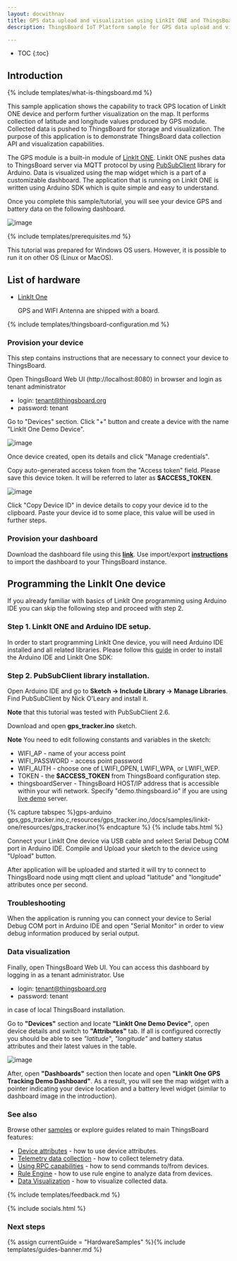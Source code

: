```yaml
---
layout: docwithnav
title: GPS data upload and visualization using LinkIt ONE and ThingsBoard
description: ThingsBoard IoT Platform sample for GPS data upload and visualization using LinkIt ONE

---
```


* TOC
{:toc}

## Introduction
{% include templates/what-is-thingsboard.md %}

This sample application shows the capability to track GPS location of LinkIt ONE device and perform further visualization on the map. 
It performs collection of latitude and longitude values produced by GPS module. 
Collected data is pushed to ThingsBoard for storage and visualization.
The purpose of this application is to demonstrate ThingsBoard data collection API and visualization capabilities.

The GPS module is a built-in module of [LinkIt ONE](https://wiki.seeedstudio.com/LinkIt_ONE/). 
LinkIt ONE pushes data to ThingsBoard server via MQTT protocol by using [PubSubClient](https://github.com/knolleary/pubsubclient) library for Arduino.
Data is visualized using the map widget which is a part of a customizable dashboard. 
The application that is running on LinkIt ONE is written using Arduino SDK which is quite simple and easy to understand.

Once you complete this sample/tutorial, you will see your device GPS and battery data on the following dashboard.

![image](https://img.thingsboard.io/samples/linkit-one/gps/dashboard.png)

{% include templates/prerequisites.md %}

This tutorial was prepared for Windows OS users. However, it is possible to run it on other OS (Linux or MacOS).
 
## List of hardware

 - [LinkIt One](https://www.seeedstudio.com/LinkIt-ONE-p-2017.html) 
   
   GPS and WIFI Antenna are shipped with a board.
 
{% include templates/thingsboard-configuration.md %}

### Provision your device

This step contains instructions that are necessary to connect your device to ThingsBoard.

Open ThingsBoard Web UI (http://localhost:8080) in browser and login as tenant administrator

 - login: tenant@thingsboard.org
 - password: tenant
 
Go to "Devices" section. Click "+" button and create a device with the name "LinkIt One Demo Device". 

![image](https://img.thingsboard.io/samples/linkit-one/gps/device.png)

Once device created, open its details and click "Manage credentials".

Copy auto-generated access token from the "Access token" field. Please save this device token. It will be referred to later as **$ACCESS_TOKEN**.

![image](https://img.thingsboard.io/samples/linkit-one/gps/credentials.png)


Click "Copy Device ID" in device details to copy your device id to the clipboard.
Paste your device id to some place, this value will be used in further steps.

### Provision your dashboard

Download the dashboard file using this [**link**](/docs/samples/linkit-one/resources/linkit_one_gps_dashboard_v2.json). 
Use import/export [**instructions**](/docs/user-guide/ui/dashboards/#dashboard-importexport) to import the dashboard to your ThingsBoard instance.

## Programming the LinkIt One device

If you already familiar with basics of LinkIt One programming using Arduino IDE you can skip the following step and proceed with step 2.

### Step 1. LinkIt ONE and Arduino IDE setup.

In order to start programming LinkIt One device, you will need Arduino IDE installed and all related libraries. Please follow this [guide](https://github.com/MediaTek-Labs) in order to install the Arduino IDE and LinkIt One SDK:

### Step 2. PubSubClient library installation.

Open Arduino IDE and go to **Sketch -> Include Library -> Manage Libraries**. Find PubSubClient by Nick O'Leary and install it. 

**Note** that this tutorial was tested with PubSubClient 2.6.

Download and open **gps_tracker.ino** sketch. 

**Note** You need to edit following constants and variables in the sketch:

 - WIFI_AP - name of your access point
 - WIFI_PASSWORD - access point password
 - WIFI_AUTH - choose one of LWIFI_OPEN, LWIFI_WPA, or LWIFI_WEP.
 - TOKEN - the **$ACCESS_TOKEN** from ThingsBoard configuration step.
 - thingsboardServer - ThingsBoard HOST/IP address that is accessible within your wifi network. Specify "demo.thingsboard.io" if you are using [live demo](https://demo.thingsboard.io/) server.

{% capture tabspec %}gps-arduino
gps,gps_tracker.ino,c,resources/gps_tracker.ino,/docs/samples/linkit-one/resources/gps_tracker.ino{% endcapture %}
{% include tabs.html %}

Connect your LinkIt One device via USB cable and select Serial Debug COM port in Arduino IDE. Compile and Upload your sketch to the device using "Upload" button.

After application will be uploaded and started it will try to connect to ThingsBoard node using mqtt client and upload "latitude" and "longitude" attributes once per second.

### Troubleshooting

When the application is running you can connect your device to Serial Debug COM port in Arduino IDE and open "Serial Monitor" in order to view debug information produced by serial output.

### Data visualization

Finally, open ThingsBoard Web UI. You can access this dashboard by logging in as a tenant administrator. Use

 - login: tenant@thingsboard.org
 - password: tenant

in case of local ThingsBoard installation.
  
Go to **"Devices"** section and locate **"LinkIt One Demo Device"**, open device details and switch to **"Attributes"** tab. 
If all is configured correctly you should be able to see *"latitude"*, *"longitude"* and battery status attributes and their latest values in the table.

![image](https://img.thingsboard.io/samples/linkit-one/gps/attributes.png)

After, open **"Dashboards"** section then locate and open **"LinkIt One GPS Tracking Demo Dashboard"**. 
As a result, you will see the map widget with a pointer indicating your device location and a battery level widget (similar to dashboard image in the introduction).

### See also

Browse other [samples](/docs/samples) or explore guides related to main ThingsBoard features:

 - [Device attributes](/docs/user-guide/attributes/) - how to use device attributes.
 - [Telemetry data collection](/docs/user-guide/telemetry/) - how to collect telemetry data.
 - [Using RPC capabilities](/docs/user-guide/rpc/) - how to send commands to/from devices.
 - [Rule Engine](/docs/user-guide/rule-engine/) - how to use rule engine to analyze data from devices.
 - [Data Visualization](/docs/user-guide/visualization/) - how to visualize collected data.

{% include templates/feedback.md %}
 
{% include socials.html %}

### Next steps

{% assign currentGuide = "HardwareSamples" %}{% include templates/guides-banner.md %}


